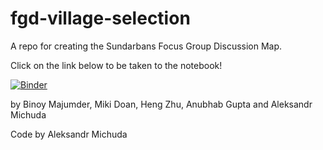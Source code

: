 # fgd-village-selection

A repo for creating the Sundarbans Focus Group Discussion Map.

Click on the link below to be taken to the notebook!

[![Binder](https://mybinder.org/badge_logo.svg)](https://mybinder.org/v2/gh/amichuda/fgd-village-selection/main?labpath=village-selection.ipynb)

by Binoy Majumder, Miki Doan, Heng Zhu, Anubhab Gupta and Aleksandr Michuda

Code by Aleksandr Michuda
